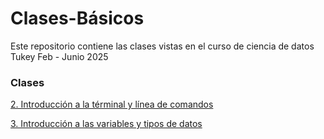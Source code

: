 # Clases-Básicos
Este repositorio contiene las clases vistas en el curso de ciencia de datos Tukey Feb - Junio 2025

### Clases

[2. Introducción a la términal y línea de comandos](Clase2-IntroduccionLineaComandos/Clase2.md)

[3. Introducción a las variables y tipos de datos]()
